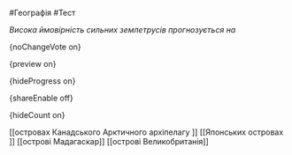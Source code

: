 #Географія #Тест

*Висока ймовірність сильних землетрусів прогнозується на*

{noChangeVote on}

{preview on}

{hideProgress on}

{shareEnable off}

{hideCount on}

[[островах Канадського Арктичного архіпелагу ]]
[[Японських островах ]]
[[острові Мадагаскар]]
[[острові Великобританія]]
